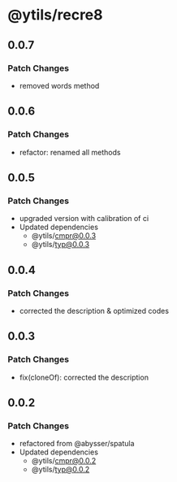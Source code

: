 # @ytils/recre8

## 0.0.7

### Patch Changes

-   removed words method

## 0.0.6

### Patch Changes

-   refactor: renamed all methods

## 0.0.5

### Patch Changes

-   upgraded version with calibration of ci
-   Updated dependencies
    -   @ytils/cmpr@0.0.3
    -   @ytils/typ@0.0.3

## 0.0.4

### Patch Changes

-   corrected the description & optimized codes

## 0.0.3

### Patch Changes

-   fix(cloneOf): corrected the description

## 0.0.2

### Patch Changes

-   refactored from @abysser/spatula
-   Updated dependencies
    -   @ytils/cmpr@0.0.2
    -   @ytils/typ@0.0.2
